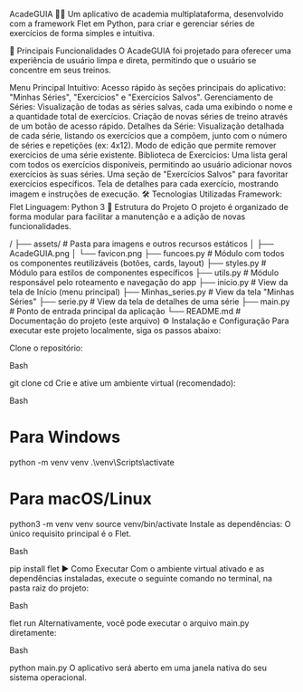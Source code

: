 AcadeGUIA 🏋️‍♂️
Um aplicativo de academia multiplataforma, desenvolvido com a framework Flet em Python, para criar e gerenciar séries de exercícios de forma simples e intuitiva.

🚀 Principais Funcionalidades
O AcadeGUIA foi projetado para oferecer uma experiência de usuário limpa e direta, permitindo que o usuário se concentre em seus treinos.

Menu Principal Intuitivo: Acesso rápido às seções principais do aplicativo: "Minhas Séries", "Exercícios" e "Exercícios Salvos". 
Gerenciamento de Séries:
Visualização de todas as séries salvas, cada uma exibindo o nome e a quantidade total de exercícios. 
Criação de novas séries de treino através de um botão de acesso rápido. 
Detalhes da Série:
Visualização detalhada de cada série, listando os exercícios que a compõem, junto com o número de séries e repetições (ex: 4x12). 
Modo de edição que permite remover exercícios de uma série existente. 
Biblioteca de Exercícios:
Uma lista geral com todos os exercícios disponíveis, permitindo ao usuário adicionar novos exercícios às suas séries. 
Uma seção de "Exercícios Salvos" para favoritar exercícios específicos. 
Tela de detalhes para cada exercício, mostrando imagem e instruções de execução. 
🛠️ Tecnologias Utilizadas
Framework: Flet
Linguagem: Python 3
📁 Estrutura do Projeto
O projeto é organizado de forma modular para facilitar a manutenção e a adição de novas funcionalidades.

/
├── assets/                 # Pasta para imagens e outros recursos estáticos
│   ├── AcadeGUIA.png
│   └── favicon.png
├── funcoes.py              # Módulo com todos os componentes reutilizáveis (botões, cards, layout)
├── styles.py               # Módulo para estilos de componentes específicos
├── utils.py                # Módulo responsável pelo roteamento e navegação do app
├── inicio.py               # View da tela de Início (menu principal)
├── Minhas_series.py        # View da tela "Minhas Séries"
├── serie.py                # View da tela de detalhes de uma série
├── main.py                 # Ponto de entrada principal da aplicação
└── README.md               # Documentação do projeto (este arquivo)
⚙️ Instalação e Configuração
Para executar este projeto localmente, siga os passos abaixo:

Clone o repositório:

Bash

git clone <url-do-seu-repositorio>
cd <nome-da-pasta-do-projeto>
Crie e ative um ambiente virtual (recomendado):

Bash

# Para Windows
python -m venv venv
.\venv\Scripts\activate

# Para macOS/Linux
python3 -m venv venv
source venv/bin/activate
Instale as dependências:
O único requisito principal é o Flet.

Bash

pip install flet
▶️ Como Executar
Com o ambiente virtual ativado e as dependências instaladas, execute o seguinte comando no terminal, na pasta raiz do projeto:

Bash

flet run
Alternativamente, você pode executar o arquivo main.py diretamente:

Bash

python main.py
O aplicativo será aberto em uma janela nativa do seu sistema operacional.
